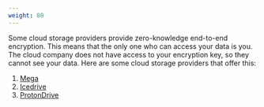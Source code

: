 ```yaml
---
weight: 80
---
```


Some cloud storage providers provide zero-knowledge end-to-end encryption. This
means that the only one who can access your data is you. The cloud company does
not have access to your encryption key, so they cannot see your data. Here are
some cloud storage providers that offer this:



1. [Mega](https://mega.io/)
2. [Icedrive](https://icedrive.net/)
2. [ProtonDrive](https://drive.protonmail.com/)
